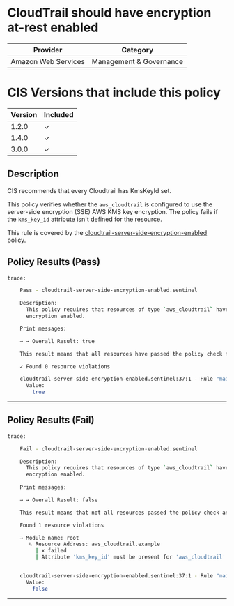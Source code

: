 # CloudTrail should have encryption at-rest enabled

| Provider            | Category                |
|---------------------|-------------------------|
| Amazon Web Services | Management & Governance |

# CIS Versions that include this policy

| Version | Included |
|---------|----------|
| 1.2.0   | &check;  |
| 1.4.0   | &check;  |
| 3.0.0   | &check;  |

## Description

CIS recommends that every Cloudtrail has KmsKeyId set. 

This policy verifies whether the `aws_cloudtrail` is configured to use the server-side encryption (SSE) AWS KMS key encryption. 
The policy fails if the `kms_key_id` attribute isn't defined for the resource.

This rule is covered by the [cloudtrail-server-side-encryption-enabled](../../policies/cloudtrail-server-side-encryption-enabled.sentinel) policy.

## Policy Results (Pass)
```bash
trace:

    Pass - cloudtrail-server-side-encryption-enabled.sentinel

    Description:
      This policy requires that resources of type `aws_cloudtrail` have server-side
      encryption enabled.

    Print messages:

    → → Overall Result: true

    This result means that all resources have passed the policy check for the policy cloudtrail-server-side-encryption-enabled.

    ✓ Found 0 resource violations

    cloudtrail-server-side-encryption-enabled.sentinel:37:1 - Rule "main"
      Value:
        true
```

---

## Policy Results (Fail)
```bash
trace:

    Fail - cloudtrail-server-side-encryption-enabled.sentinel

    Description:
      This policy requires that resources of type `aws_cloudtrail` have server-side
      encryption enabled.
      
    Print messages:

    → → Overall Result: false

    This result means that not all resources passed the policy check and the protected behavior is not allowed for the policy cloudtrail-server-side-encryption-enabled.

    Found 1 resource violations

    → Module name: root
       ↳ Resource Address: aws_cloudtrail.example
         | ✗ failed
         | Attribute 'kms_key_id' must be present for 'aws_cloudtrail' resources. Refer to https://docs.aws.amazon.com/securityhub/latest/userguide/cloudtrail-controls.html#cloudtrail-2 for more details.


    cloudtrail-server-side-encryption-enabled.sentinel:37:1 - Rule "main"
      Value:
        false

```

---